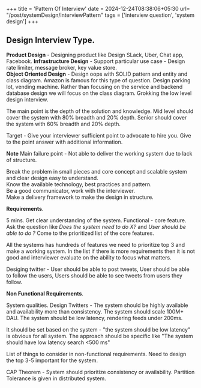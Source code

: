 +++
title = 'Pattern Of Interview'
date = 2024-12-24T08:38:06+05:30
url= "/post/systemDesign/interviewPattern"
tags = ['interview question', 'system design']
+++

**Design Interview Type.**
---

**Product Design** - Designing product like Design SLack, Uber, Chat app, Facebook. 
**Infrastructure Design** - Support particular use case - Design rate limiter, message broker, key value store.  
**Object Oriented Design** - Design oops with SOLID pattern and entity and class diagram. Amazon is famous for this type of question. Design parking lot, vending machine. Rather than focusing on the service and backend database design we will focus on the class diagram. Grokking the low level design interview.

The main point is the depth of the solution and knowledge.
Mid level should cover the system with 80% breadth and 20% depth.
Senior should cover the system with 60% breadth and 20% depth.

Target - Give your interviewer sufficient point to advocate to hire you. Give to the point answer with additional information.

**Note**
Main failure point - Not able to deliver the working system due to lack of structure.

Break the problem in small pieces and core concept and scalable system and clear design easy to understand.  
Know the available technology, best practices and pattern.  
Be a good communicator, work with the interviewer.  
Make a delivery framework to make the design in structure.

**Requirements**.

5 mins. Get clear understanding of the system. Functional - core feature. Ask the question like _Does the system need to do X?_ and _User should be able to do ?_ Come to the prioritized list of the core features.

All the systems has hundreds of features we need to prioritize top 3 and make a working system. In the list if there is more requirements then it is not good and interviewer evaluate on the ability to focus what matters.

Desiging twitter - User should be able to post tweets, User should be able to follow the users, Users should be able to see tweets from users they follow.

**Non Functional Requirements**.

System qualities.
Design Twitters - The system should be highly available and availability more than consistency. The system should scale 100M+ DAU. The system should be low latency, rendering feeds under 200ms.

It should be set based on the system - "the system should be low latency" is obvious for all system. The approach should be specific like "The system should have low latency search <500 ms"

List of things to consider in non-functional requirements. Need to design the top 3-5 important for the system.

CAP Theorem - System should prioritize consistency or availability. Partition Tolerance is given in distributed system.
